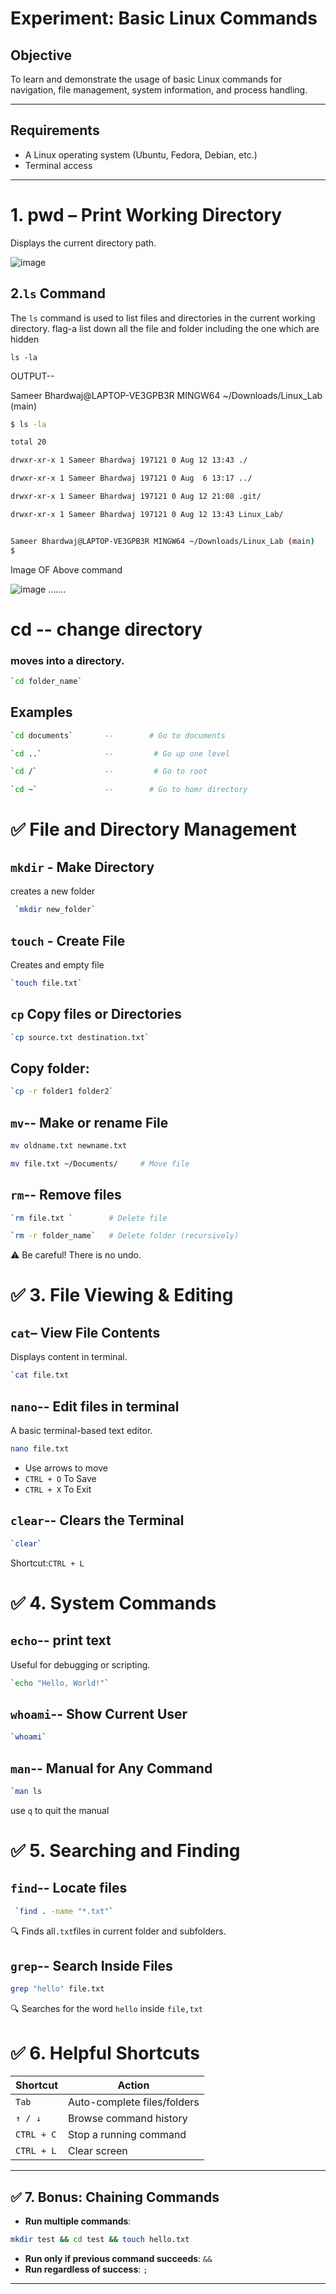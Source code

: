  # Experiment: Basic Linux Commands

## Objective
To learn and demonstrate the usage of basic Linux commands for navigation, file management, system information, and process handling.

---

## Requirements
- A Linux operating system (Ubuntu, Fedora, Debian, etc.)
- Terminal access

---
# 1. **pwd** – Print Working Directory
Displays the current directory path.

![image](<Pwd command .png>)


## 2.`ls` Command

The `ls` command is used to list files and directories in the current working directory.
flag-a list down all the file and folder including the one which are hidden 

`ls -la`

OUTPUT--

Sameer Bhardwaj@LAPTOP-VE3GPB3R MINGW64 ~/Downloads/Linux_Lab (main) 

```bash
$ ls -la

total 20

drwxr-xr-x 1 Sameer Bhardwaj 197121 0 Aug 12 13:43 ./

drwxr-xr-x 1 Sameer Bhardwaj 197121 0 Aug  6 13:17 ../ 

drwxr-xr-x 1 Sameer Bhardwaj 197121 0 Aug 12 21:08 .git/

drwxr-xr-x 1 Sameer Bhardwaj 197121 0 Aug 12 13:43 Linux_Lab/ 


Sameer Bhardwaj@LAPTOP-VE3GPB3R MINGW64 ~/Downloads/Linux_Lab (main)
$
```

Image OF Above command 

![image](<ls command 2025-08-12 214612.png>)
 .......
 
# cd -- change directory

### moves into a directory.

```bash
`cd folder_name`
```

## Examples

```bash
`cd documents`       --        # Go to documents

`cd ..`              --         # Go up one level

`cd /`               --         # Go to root

`cd ~`               --        # Go to homr directory
```



# ✅ File and Directory Management

##  `mkdir` - Make Directory

creates a new folder

```bash
 `mkdir new_folder`
 ```


 ##  `touch` - Create File

 Creates and empty file

 ```bash
 `touch file.txt`
 ```

## `cp` Copy files or Directories

```bash
`cp source.txt destination.txt`
```

## Copy folder:

```bash
`cp -r folder1 folder2`
```

## `mv`-- Make or rename File

```bash
mv oldname.txt newname.txt

mv file.txt ~/Documents/     # Move file
```


## `rm`-- Remove files

```bash
`rm file.txt `        # Delete file

`rm -r folder_name`   # Delete folder (recursively)
```

⚠️ Be careful! There is no undo.



# ✅ 3. File Viewing & Editing

## `cat`– View File Contents
Displays content in terminal.

```bash
`cat file.txt
```

## `nano`-- Edit files in terminal
A basic terminal-based text editor.

```bash
nano file.txt
```

* Use arrows to move
* `CTRL + O` To Save
* `CTRL + X` To Exit

## `clear`-- Clears the Terminal
 
 ```bash
`clear`
```

Shortcut:`CTRL + L`

# ✅ 4. System Commands

## `echo`-- print text
Useful for debugging or scripting.

```bash
`echo "Hello, World!"`
```

## `whoami`-- Show Current User

```bash
`whoami`
```

## `man`-- Manual for Any Command

```bash
`man ls
```

 use `q` to quit the manual

 # ✅ 5. Searching and Finding

 ## `find`-- Locate files

```bash
 `find . -name "*.txt"`
```

 🔍 Finds all`.txt`files in current folder and subfolders.

 ## `grep`--  Search Inside Files
 
  ```bash
 grep "hello" file.txt
```

 🔍 Searches for the word `hello` inside `file,txt`



# ✅ 6. Helpful Shortcuts


| Shortcut   | Action                      |
| ---------- | --------------------------- |
| `Tab`      | Auto-complete files/folders |
| `↑ / ↓`    | Browse command history      |
| `CTRL + C` | Stop a running command      |
| `CTRL + L` | Clear screen                |

---


## ✅ 7. **Bonus: Chaining Commands**

* **Run multiple commands**:

```bash
mkdir test && cd test && touch hello.txt
```

* **Run only if previous command succeeds**: `&&`
* **Run regardless of success**: `;`

---














